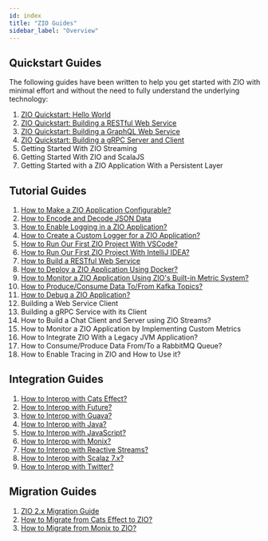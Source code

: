 ```yaml
---
id: index
title: "ZIO Guides"
sidebar_label: "Overview"
---
```


## Quickstart Guides

The following guides have been written to help you get started with ZIO with minimal effort and without the need to fully understand the underlying technology:

1. [ZIO Quickstart: Hello World](quickstarts/hello-world.md)
2. [ZIO Quickstart: Building a RESTful Web Service](quickstarts/restful-webservice.md)
3. [ZIO Quickstart: Building a GraphQL Web Service](quickstarts/graphql-webservice.md)
4. [ZIO Quickstart: Building a gRPC Server and Client](https://scalapb.github.io/zio-grpc/docs/quickstart/)
5. Getting Started With ZIO Streaming
6. Getting Started With ZIO and ScalaJS
7. Getting Started with a ZIO Application With a Persistent Layer

## Tutorial Guides

1. [How to Make a ZIO Application Configurable?](tutorials/make-a-zio-application-configurable.md)
2. [How to Encode and Decode JSON Data](tutorials/encode-and-decode-json-data.md)
3. [How to Enable Logging in a ZIO Application?](tutorials/enable-logging-in-a-zio-application.md)
4. [How to Create a Custom Logger for a ZIO Application?](tutorials/create-custom-logger-for-a-zio-application.md)
5. [How to Run Our First ZIO Project With VSCode?](tutorials/run-our-first-zio-project-with-vscode.md)
6. [How to Run Our First ZIO Project With IntelliJ IDEA?](tutorials/running-our-first-zio-project-with-intellij-idea.md) 
7. [How to Build a RESTful Web Service](tutorials/build-a-restful-webservice.md)
8. [How to Deploy a ZIO Application Using Docker?](tutorials/deploy-a-zio-application-using-docker.md)
9. [How to Monitor a ZIO Application Using ZIO's Built-in Metric System?](tutorials/monitor-a-zio-application-using-zios-built-in-metric-system.md)
10. [How to Produce/Consume Data To/From Kafka Topics?](tutorials/produce-consume-data-to-from-kafka-topics.md)
11. [How to Debug a ZIO Application?](tutorials/debug-a-zio-application.md)
12. Building a Web Service Client
13. Building a gRPC Service with its Client
14. How to Build a Chat Client and Server using ZIO Streams?
15. How to Monitor a ZIO Application by Implementing Custom Metrics
16. How to Integrate ZIO With a Legacy JVM Application?
17. How to Consume/Produce Data From/To a RabbitMQ Queue?
18. How to Enable Tracing in ZIO and How to Use it?

## Integration Guides

1. [How to Interop with Cats Effect?](interop/with-cats-effect.md)
2. [How to Interop with Future?](interop/with-future.md)
3. [How to Interop with Guava?](interop/with-guava.md)
4. [How to Interop with Java?](interop/with-java.md)
5. [How to Interop with JavaScript?](interop/with-javascript.md)
6. [How to Interop with Monix?](interop/with-monix.md)
7. [How to Interop with Reactive Streams?](interop/with-reactive-streams.md)
8. [How to Interop with Scalaz 7.x?](interop/with-scalaz-7x.md)
9. [How to Interop with Twitter?](interop/with-twitter.md)

## Migration Guides

1. [ZIO 2.x Migration Guide](migrate/migration-guide.md)
2. [How to Migrate from Cats Effect to ZIO?](migrate/from-cats-effect.md)
3. [How to Migrate from Monix to ZIO?](migrate/from-monix.md)
